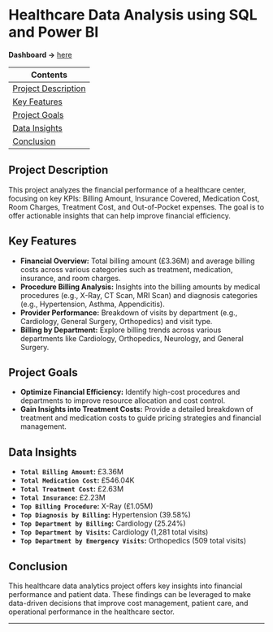 # Healthcare Data Analysis using SQL and Power BI

**Dashboard ->** [here](https://app.powerbi.com/view?r=eyJrIjoiNDgyMDdhOTQtODRhZi00OTU4LThhNmItMTkxYmVlMGJjMDFkIiwidCI6IjI1Y2UwMjYxLWJiZDYtNDljZC1hMWUyLTU0MjYwODg2ZDE1OSJ9)

| Contents 											 	   	|
| -------- 											 	   	|
| [Project Description](#Project-Description)			   	|
| [Key Features](#Key-Features) 		   		|
| [Project Goals](#Project-Goals)							|
| [Data Insights](#Data-Insights)					   		|
| [Conclusion](#Conclusion)						   	|

## Project Description

This project analyzes the financial performance of a healthcare center, focusing on key KPIs: Billing Amount, Insurance Covered, Medication Cost, Room Charges, Treatment Cost, and Out-of-Pocket expenses. The goal is to offer actionable insights that can help improve financial efficiency.

## Key Features

- **Financial Overview:** Total billing amount (£3.36M) and average billing costs across various categories such as treatment, medication, insurance, and room charges.
- **Procedure Billing Analysis:** Insights into the billing amounts by medical procedures (e.g., X-Ray, CT Scan, MRI Scan) and diagnosis categories (e.g., Hypertension, Asthma, Appendicitis).
- **Provider Performance:** Breakdown of visits by department (e.g., Cardiology, General Surgery, Orthopedics) and visit type.
- **Billing by Department:** Explore billing trends across various departments like Cardiology, Orthopedics, Neurology, and General Surgery.

## Project Goals

- **Optimize Financial Efficiency:** Identify high-cost procedures and departments to improve resource allocation and cost control.
- **Gain Insights into Treatment Costs:** Provide a detailed breakdown of treatment and medication costs to guide pricing strategies and financial management.

## Data Insights

- **`Total Billing Amount`:** £3.36M
- **`Total Medication Cost`:** £546.04K
- **`Total Treatment Cost`:** £2.63M
- **`Total Insurance`:** £2.23M
- **`Top Billing Procedure`:** X-Ray (£1.05M)
- **`Top Diagnosis by Billing`:** Hypertension (39.58%)
- **`Top Department by Billing`:** Cardiology (25.24%)
- **`Top Department by Visits`:** Cardiology (1,281 total visits)
- **`Top Department by Emergency Visits`:** Orthopedics (509 total visits)

## Conclusion

This healthcare data analytics project offers key insights into financial performance and patient data. These findings can be leveraged to make data-driven decisions that improve cost management, patient care, and operational performance in the healthcare sector.

---
